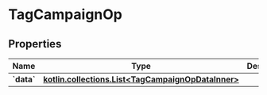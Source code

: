 
# TagCampaignOp

## Properties
| Name | Type | Description | Notes |
| ------------ | ------------- | ------------- | ------------- |
| **&#x60;data&#x60;** | [**kotlin.collections.List&lt;TagCampaignOpDataInner&gt;**](TagCampaignOpDataInner.md) |  |  |



